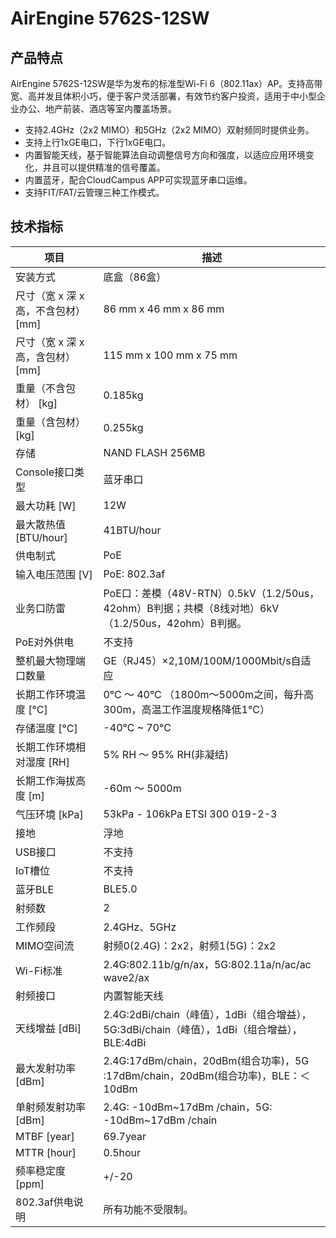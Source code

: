 # AirEngine 5762S-12SW

## 产品特点
AirEngine 5762S-12SW是华为发布的标准型Wi-Fi 6（802.11ax）AP。支持高带宽、高并发且体积小巧，便于客户灵活部署，有效节约客户投资，适用于中小型企业办公、地产前装、酒店等室内覆盖场景。

- 支持2.4GHz（2x2 MIMO）和5GHz（2x2 MIMO）双射频同时提供业务。
- 支持上行1xGE电口，下行1xGE电口。
- 内置智能天线，基于智能算法自动调整信号方向和强度，以适应应用环境变化，并且可以提供精准的信号覆盖。
- 内置蓝牙，配合CloudCampus APP可实现蓝牙串口运维。
- 支持FIT/FAT/云管理三种工作模式。

## 技术指标
| 项目 | 描述 |
| --- | --- |
| 安装方式 | 底盒（86盒） |
| 尺寸（宽 x 深 x 高，不含包材） [mm] | 86 mm x 46 mm x 86 mm |
| 尺寸（宽 x 深 x 高，含包材） [mm] | 115 mm x 100 mm x 75 mm |
| 重量（不含包材） [kg] | 0.185kg |
| 重量（含包材） [kg] | 0.255kg |
| 存储 | NAND FLASH 256MB |
| Console接口类型 | 蓝牙串口 |
| 最大功耗 [W] | 12W |
| 最大散热值 [BTU/hour] | 41BTU/hour |
| 供电制式 | PoE |
| 输入电压范围 [V] | PoE: 802.3af |
| 业务口防雷 | PoE口：差模（48V-RTN）0.5kV（1.2/50us，42ohm）B判据；共模（8线对地）6kV（1.2/50us，42ohm）B判据。 |
| PoE对外供电 | 不支持 |
| 整机最大物理端口数量 | GE（RJ45）×2,10M/100M/1000Mbit/s自适应 |
| 长期工作环境温度 [°C] | 0°C ～ 40°C （1800m～5000m之间，每升高300m，高温工作温度规格降低1°C） |
| 存储温度 [°C] | -40°C ~ 70°C |
| 长期工作环境相对湿度 [RH] | 5% RH ～ 95% RH(非凝结) |
| 长期工作海拔高度 [m] | -60m ～ 5000m |
| 气压环境 [kPa] | 53kPa - 106kPa ETSI 300 019-2-3 |
| 接地 | 浮地 |
| USB接口 | 不支持 |
| IoT槽位 | 不支持 |
| 蓝牙BLE | BLE5.0 |
| 射频数 | 2 |
| 工作频段 | 2.4GHz、5GHz |
| MIMO空间流 | 射频0(2.4G)：2x2，射频1(5G)：2x2 |
| Wi-Fi标准 | 2.4G:802.11b/g/n/ax，5G:802.11a/n/ac/ac wave2/ax |
| 射频接口 | 内置智能天线 |
| 天线增益 [dBi] | 2.4G:2dBi/chain（峰值），1dBi（组合增益），5G:3dBi/chain（峰值），1dBi（组合增益），BLE:4dBi |
| 最大发射功率 [dBm] | 2.4G:17dBm/chain，20dBm(组合功率)，5G :17dBm/chain，20dBm(组合功率)，BLE：＜10dBm |
| 单射频发射功率 [dBm] | 2.4G: -10dBm~17dBm /chain，5G: -10dBm~17dBm /chain |
| MTBF [year] | 69.7year |
| MTTR [hour] | 0.5hour |
| 频率稳定度 [ppm] | +/-20 |
| 802.3af供电说明 | 所有功能不受限制。 |
